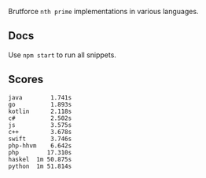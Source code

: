 Brutforce `nth prime` implementations in various languages.

Docs
----

Use `npm start` to run all snippets.

Scores
------

```
java        1.741s
go          1.893s
kotlin      2.118s
c#          2.502s
js          3.575s
c++         3.678s
swift       3.746s
php-hhvm    6.642s
php        17.310s
haskel  1m 50.875s
python  1m 51.814s
```
